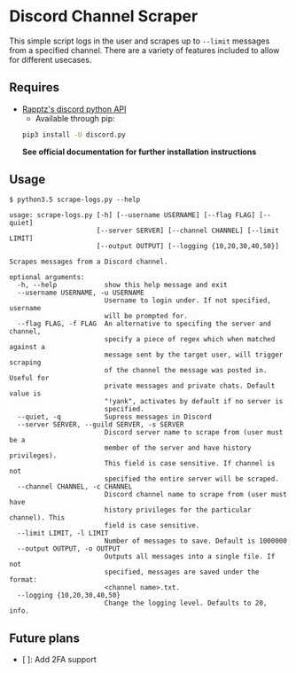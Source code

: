 # Discord Channel Scraper

This simple script logs in the user and scrapes up to `--limit` messages from a specified channel. There are a variety of features included to allow for different usecases.

## Requires
- [Rapptz's discord python API](https://github.com/Rapptz/discord.py)
  - Available through pip:
  ```bash
  pip3 install -U discord.py
  ```
  **See official documentation for further installation instructions**

## Usage

```
$ python3.5 scrape-logs.py --help
```
```
usage: scrape-logs.py [-h] [--username USERNAME] [--flag FLAG] [--quiet]
                      [--server SERVER] [--channel CHANNEL] [--limit LIMIT]
                      [--output OUTPUT] [--logging {10,20,30,40,50}]

Scrapes messages from a Discord channel.

optional arguments:
  -h, --help            show this help message and exit
  --username USERNAME, -u USERNAME
                        Username to login under. If not specified, username
                        will be prompted for.
  --flag FLAG, -f FLAG  An alternative to specifing the server and channel,
                        specify a piece of regex which when matched against a
                        message sent by the target user, will trigger scraping
                        of the channel the message was posted in. Useful for
                        private messages and private chats. Default value is
                        "!yank", activates by default if no server is
                        specified.
  --quiet, -q           Supress messages in Discord
  --server SERVER, --guild SERVER, -s SERVER
                        Discord server name to scrape from (user must be a
                        member of the server and have history privileges).
                        This field is case sensitive. If channel is not
                        specified the entire server will be scraped.
  --channel CHANNEL, -c CHANNEL
                        Discord channel name to scrape from (user must have
                        history privileges for the particular channel). This
                        field is case sensitive.
  --limit LIMIT, -l LIMIT
                        Number of messages to save. Default is 1000000
  --output OUTPUT, -o OUTPUT
                        Outputs all messages into a single file. If not
                        specified, messages are saved under the format:
                        <channel name>.txt.
  --logging {10,20,30,40,50}
                        Change the logging level. Defaults to 20, info.
```

## Future plans

- [ ]: Add 2FA support

